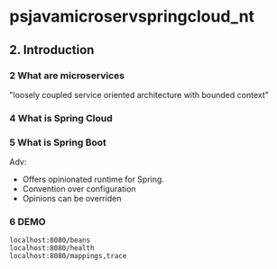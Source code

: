 # psjavamicroservspringcloud_nt

## 2. Introduction
### 2 What are microservices
"loosely coupled service oriented architecture with bounded context" 

### 4 What is Spring Cloud
### 5 What is Spring Boot
Adv:
- Offers opinionated runtime for Spring.  
- Convention over configuration
- Opinions can be overriden

### 6 DEMO
```
localhost:8080/beans
localhost:8080/health
localhost:8080/mappings,trace
```
